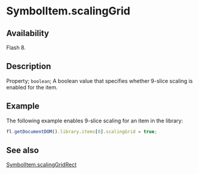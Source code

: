 # SymbolItem.scalingGrid

## Availability

Flash 8.

## Description

Property; `boolean`; A boolean value that specifies whether 9-slice scaling is enabled for the item.

## Example

The following example enables 9-slice scaling for an item in the library:

```javascript
fl.getDocumentDOM().library.items[0].scalingGrid = true;
```

## See also

[SymbolItem.scalingGridRect](../SymbolItem_object/SymbolItem7.md)
